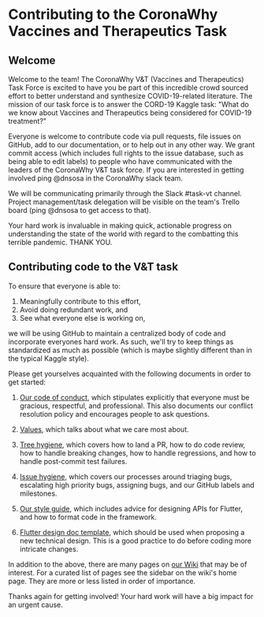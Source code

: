 ﻿Contributing to the CoronaWhy Vaccines and Therapeutics Task
=======================

Welcome
-------

Welcome to the team! The CoronaWhy V&T (Vaccines and Therapeutics) Task Force is excited to have you be part of this incredible crowd sourced effort to better understand and synthesize COVID-19-related literature. The mission of our task force is to answer the CORD-19 Kaggle task: "What do we know about Vaccines and Therapeutics being considered for COVID-19 treatment?" 

Everyone is welcome to contribute code via pull requests, file issues on GitHub, add to our documentation, or to help out in any other way. We grant commit access (which includes full rights to the issue database, such as being able to edit labels) to people who have communicated with the leaders of the CoronaWhy V&T task force. If you are interested in getting involved ping @dnsosa in the CoronaWhy slack team.

We will be communicating primarily through the Slack #task-vt channel. Project management/task delegation will be visible on the team's Trello board (ping @dnsosa to get access to that).

Your hard work is invaluable in making quick, actionable progress on understanding the state of the world with regard to the combatting this terrible pandemic. THANK YOU.


Contributing code to the V&T task
----------------------

To ensure that everyone is able to:
1. Meaningfully contribute to this effort,
2. Avoid doing redundant work, and
3. See what everyone else is working on,

we will be using GitHub to maintain a centralized body of code and incorporate everyones hard work. As such, we'll try to keep things as standardized as much as possible (which is maybe slightly different than in the typical Kaggle style).

Please get yourselves acquainted with the following documents in order to get started:

1. [Our code of conduct](CODE_OF_CONDUCT.md), which stipulates explicitly
   that everyone must be gracious, respectful, and professional. This
   also documents our conflict resolution policy and encourages people
   to ask questions.

2. [Values](https://github.com/flutter/flutter/wiki/Values),
   which talks about what we care most about.

3. [Tree hygiene](https://github.com/flutter/flutter/wiki/Tree-hygiene),
   which covers how to land a PR, how to do code review, how to
   handle breaking changes, how to handle regressions, and how to
   handle post-commit test failures.

4. [Issue hygiene](https://github.com/flutter/flutter/wiki/Issue-hygiene),
   which covers our processes around triaging bugs, escalating high
   priority bugs, assigning bugs, and our GitHub labels and
   milestones.

5. [Our style guide](https://github.com/flutter/flutter/wiki/Style-guide-for-Flutter-repo),
   which includes advice for designing APIs for Flutter, and how to
   format code in the framework.

6. [Flutter design doc template](https://flutter.dev/go/template),
   which should be used when proposing a new technical design.  This is a good
   practice to do before coding more intricate changes.

In addition to the above, there are many pages on [our Wiki](https://github.com/flutter/flutter/wiki/) that may be of interest. For a curated list of pages see the sidebar on the wiki's home page. They are more or less listed in order of importance.


Thanks again for getting involved! Your hard work will have a big impact for an urgent cause.
